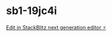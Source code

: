 # sb1-19jc4i

[Edit in StackBlitz next generation editor ⚡️](https://stackblitz.com/~/github.com/Projetofuture/sb1-19jc4i)